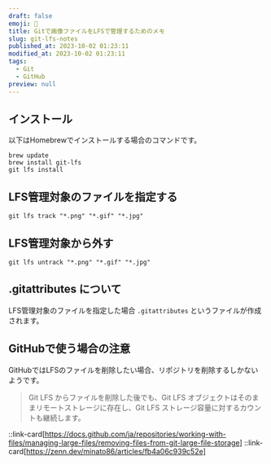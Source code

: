 ```yaml
---
draft: false
emoji: 🐙
title: Gitで画像ファイルをLFSで管理するためのメモ
slug: git-lfs-notes
published_at: 2023-10-02 01:23:11
modified_at: 2023-10-02 01:23:11
tags:
  - Git
  - GitHub
preview: null
---
```


## インストール

以下はHomebrewでインストールする場合のコマンドです。

```sh:Terminal
brew update
brew install git-lfs
git lfs install
```

## LFS管理対象のファイルを指定する

```sh:Terminal
git lfs track "*.png" "*.gif" "*.jpg"
```

## LFS管理対象から外す

```sh:Terminal
git lfs untrack "*.png" "*.gif" "*.jpg"
```

## .gitattributes について

LFS管理対象のファイルを指定した場合 `.gitattributes` というファイルが作成されます。

## GitHubで使う場合の注意

GitHubではLFSのファイルを削除したい場合、リポジトリを削除するしかないようです。

> Git LFS からファイルを削除した後でも、Git LFS オブジェクトはそのままリモートストレージに存在し、Git LFS ストレージ容量に対するカウントも継続します。

::link-card[https://docs.github.com/ja/repositories/working-with-files/managing-large-files/removing-files-from-git-large-file-storage]
::link-card[https://zenn.dev/minato86/articles/fb4a06c939c52e]
